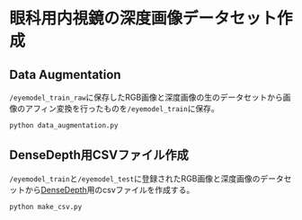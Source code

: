 # 眼科用内視鏡の深度画像データセット作成
## Data Augmentation
`/eyemodel_train_raw`に保存したRGB画像と深度画像の生のデータセットから画像のアフィン変換を行ったものを`/eyemodel_train`に保存。
```
python data_augmentation.py
```

## DenseDepth用CSVファイル作成
`/eyemodel_train`と`/eyemodel_test`に登録されたRGB画像と深度画像のデータセットから[DenseDepth](https://github.com/Mtakenoko/DenseDepth)用のcsvファイルを作成する。
```
python make_csv.py
```